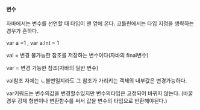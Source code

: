 #### 변수

자바에서는 변수를 선언할 때 타입이 맨 앞에 온다. 코틀린에서는 타입 지정을 생략하는 경우가 흔하다.

var a =1 , var a:Int = 1

val = 변경 불가능한 참조를 저장하는 변수이다(자바의 final변수)

var = 변경 가능한 참조(자바의 일반 변수)



val참조 자체는 ㄴ불변일지라도 그 참조가 가리키는 객체의 내부값은 변경가능하다.

var키워드는 변수의값을 변경할수있지만 변수의타입은 고정되어 바뀌지 않는다. (바꿀 경우 강제 형변이나 변환함수를 써서 값을 변수의 타입으로 반환해야된다.)